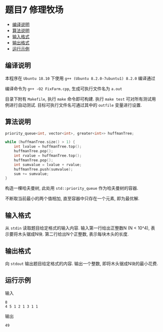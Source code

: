 # 题目7 修理牧场

- [编译说明](#%E7%BC%96%E8%AF%91%E8%AF%B4%E6%98%8E)
- [算法说明](#%E7%AE%97%E6%B3%95%E8%AF%B4%E6%98%8E)
- [输入格式](#%E8%BE%93%E5%85%A5%E6%A0%BC%E5%BC%8F)
- [输出格式](#%E8%BE%93%E5%87%BA%E6%A0%BC%E5%BC%8F)
- [运行示例](#%E8%BF%90%E8%A1%8C%E7%A4%BA%E4%BE%8B)

## 编译说明

本程序在 `Ubuntu 18.10` 下使用 `g++ (Ubuntu 8.2.0-7ubuntu1) 8.2.0` 编译通过

编译命令为 `g++ -O2 FixFarm.cpp`, 生成可执行文件名为 `a.out`

目录下附有 `Makefile`, 执行 `make` 命令即可构建. 执行 `make test` 可对所有测试用例进行自动测试. 目标可执行文件名可通过其中的 `outfile` 变量进行设置.


## 算法说明

```cpp
priority_queue<int, vector<int>, greater<int>> huffmanTree;

while (huffmanTree.size() > 1) {
    int lvalue = huffmanTree.top();
    huffmanTree.pop();
    int rvalue = huffmanTree.top();
    huffmanTree.pop();
    int sumvalue = lvalue + rvalue;
    huffmanTree.push(sumvalue);
    sum += sumvalue;
}
```

构造一棵哈夫曼树, 此处用 `std::priority_queue` 作为哈夫曼树的容器.

不断取当前最小的两个值相加, 直至容器中只存在一个元素, 即为最优解.

## 输入格式

从 `stdin` 读取题目给定格式的输入内容. 输入第一行给出正整数N (N < 10^4), 表示要将木头锯成N块. 第二行给出N个正整数, 表示每块木头的长度.


## 输出格式

向 `stdout` 输出题目给定格式的内容. 输出一个整数, 即将木头锯成N块的最小花费.


## 运行示例

输入

```
8
4 5 1 2 1 3 1 1
```

输出

```
49
```